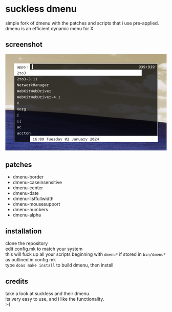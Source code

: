 suckless dmenu
============================
simple fork of dmenu with the patches and scripts that i use pre-applied.<br/>
dmenu is an efficient dynamic menu for X.

screenshot
----------
![dmenu-patched](dmenu_screenshot.png?raw=true)

patches
------------
* dmenu-border<br/>
* dmenu-caseinsensitive<br/>
* dmenu-center<br/>
* dmenu-date<br/>
* dmenu-listfullwidth<br/>
* dmenu-mousesupport<br/>
* dmenu-numbers<br/>
* dmenu-alpha

installation
------------
clone the repository<br/>
edit config.mk to match your system<br/>
this will fuck up all your scripts beginning with `dmenu*` if stored in `bin/dmenu*` as outlined in config.mk<br/>
type `doas make install` to build dmenu, then install

credits
-------
take a look at suckless and their dmenu.<br/>
its very easy to use, and i like the functionality.<br/>
:-)
